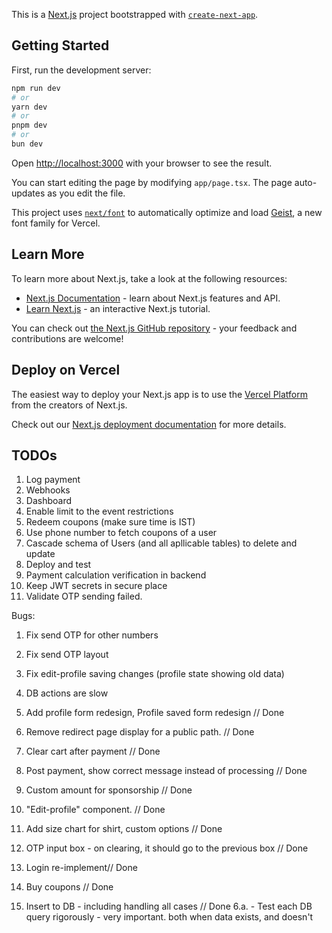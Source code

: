 This is a [Next.js](https://nextjs.org) project bootstrapped with [`create-next-app`](https://nextjs.org/docs/app/api-reference/cli/create-next-app).

## Getting Started

First, run the development server:

```bash
npm run dev
# or
yarn dev
# or
pnpm dev
# or
bun dev
```

Open [http://localhost:3000](http://localhost:3000) with your browser to see the result.

You can start editing the page by modifying `app/page.tsx`. The page auto-updates as you edit the file.

This project uses [`next/font`](https://nextjs.org/docs/app/building-your-application/optimizing/fonts) to automatically optimize and load [Geist](https://vercel.com/font), a new font family for Vercel.

## Learn More

To learn more about Next.js, take a look at the following resources:

- [Next.js Documentation](https://nextjs.org/docs) - learn about Next.js features and API.
- [Learn Next.js](https://nextjs.org/learn) - an interactive Next.js tutorial.

You can check out [the Next.js GitHub repository](https://github.com/vercel/next.js) - your feedback and contributions are welcome!

## Deploy on Vercel

The easiest way to deploy your Next.js app is to use the [Vercel Platform](https://vercel.com/new?utm_medium=default-template&filter=next.js&utm_source=create-next-app&utm_campaign=create-next-app-readme) from the creators of Next.js.

Check out our [Next.js deployment documentation](https://nextjs.org/docs/app/building-your-application/deploying) for more details.


## TODOs

1. Log payment
2. Webhooks
4. Dashboard
9. Enable limit to the event restrictions
10. Redeem coupons (make sure time is IST)
12. Use phone number to fetch coupons of a user
22. Cascade schema of Users (and all apllicable tables) to delete and update
7. Deploy and test
8. Payment calculation verification in backend
17. Keep JWT secrets in secure place
21. Validate OTP sending failed. 

Bugs:
1. Fix send OTP for other numbers
2. Fix send OTP layout
3. Fix edit-profile saving changes (profile state showing old data)
4. DB actions are slow

18. Add profile form redesign, Profile saved form redesign // Done
19. Remove redirect page display for a public path.  // Done
11. Clear cart after payment // Done
15. Post payment, show correct message instead of processing // Done
13. Custom amount for sponsorship // Done
20. "Edit-profile" component. // Done
14. Add size chart for shirt, custom options // Done
16. OTP input box - on clearing, it should go to the previous box // Done
3. Login re-implement// Done
5. Buy coupons // Done
6. Insert to DB - including handling all cases // Done
   6.a. - Test each DB query rigorously - very important. both when data exists, and doesn't